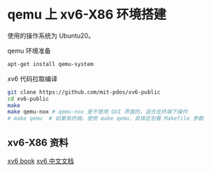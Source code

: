 # qemu 上 xv6-X86 环境搭建

使用的操作系统为 Ubuntu20。


qemu 环境准备

```bash
apt-get install qemu-system
```

xv6 代码拉取编译

```bash
git clone https://github.com/mit-pdos/xv6-public
cd xv6-public
make
make qemu-nox # qemu-nox 是不使用 GUI 界面的，适合在终端下操作
# make qemu  # 如果有终端，使用 make qemu，具体区别看 Makefile 参数
```

## xv6-X86 资料

[xv6 book](https://iitd.github.io/os/nptel21/book.pdf)
[xv6 中文文档](http://staff.ustc.edu.cn/~chizhang/OS/Labs/MIT-XV6-%D6%D0%CE%C4%B7%AD%D2%EB%B0%E6.pdf)
